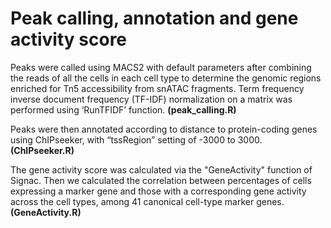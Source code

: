 # Peak calling, annotation and gene activity score

Peaks were called using MACS2 with default parameters after combining the reads of all the cells in each cell type to determine the genomic regions enriched for Tn5 accessibility from snATAC fragments. Term frequency inverse document frequency (TF-IDF) normalization on a matrix was performed using ‘RunTFIDF’ function. **(peak_calling.R)**

Peaks were then annotated according to distance to protein-coding genes using ChIPseeker, with “tssRegion” setting of -3000 to 3000. **(ChIPseeker.R)**

The gene activity score was calculated via the "GeneActivity" function of Signac. Then we calculated the correlation between percentages of cells expressing a marker gene and those with a corresponding gene activity across the cell types, among 41 canonical cell-type marker genes. **(GeneActivity.R)**
